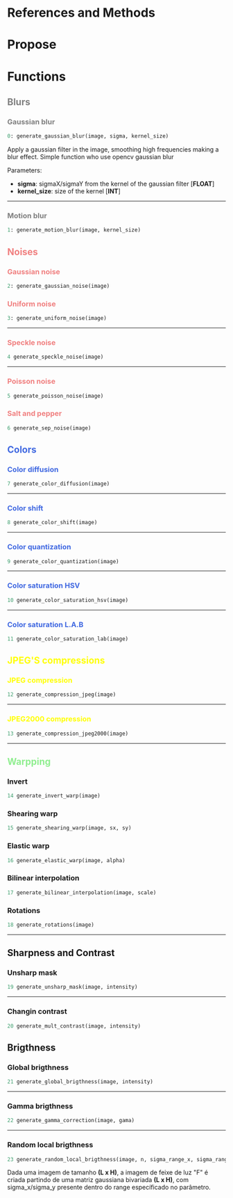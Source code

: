 <style>
grey { color: Grey }
red { color: LightCoral }
blue { color: RoyalBLue }
yellow { color: Yellow}
green { color: LightGreen}
</style>




# References and Methods


# Propose


# Functions


## <grey>Blurs</grey>

### <grey>Gaussian blur</grey>
~~~ python
0: generate_gaussian_blur(image, sigma, kernel_size)
~~~

Apply a gaussian filter in the image, smoothing high frequencies making a blur effect. Simple function who use opencv gaussian blur

Parameters:
- **sigma**: sigmaX/sigmaY from the kernel of the gaussian filter [**FLOAT**]
- **kernel_size**: size of the kernel [**INT**]

---
### <grey>Motion blur<grey>
~~~python
1: generate_motion_blur(image, kernel_size)
~~~ 




## <red>Noises</red>

### <red> Gaussian noise </red>

~~~python
2: generate_gaussian_noise(image)
~~~




### <red>Uniform noise</red>

~~~python
3: generate_uniform_noise(image)
~~~
--- 



### <red>Speckle noise</red>
~~~python
4 generate_speckle_noise(image)
~~~
--- 


### <red>Poisson noise</red>
~~~python
5 generate_poisson_noise(image)
~~~




### <red>Salt and pepper</red>
~~~python
6 generate_sep_noise(image)
~~~

## <blue>Colors</blue>

### <blue>Color diffusion</blue>
~~~python
7 generate_color_diffusion(image)
~~~
--- 


### <blue>Color shift</blue>
~~~python
8 generate_color_shift(image)
~~~

---  


### <blue>Color quantization</blue>
~~~python
9 generate_color_quantization(image)
~~~

--- 


### <blue>Color saturation HSV</blue>
~~~python
10 generate_color_saturation_hsv(image)
~~~

---



### <blue>Color saturation L.A.B</blue>
~~~python
11 generate_color_saturation_lab(image)
~~~


## <yellow> JPEG'S compressions </yellow>

### <yellow>JPEG compression</yellow>
~~~python
12 generate_compression_jpeg(image)
~~~
---

### <yellow>JPEG2000 compression</yellow>

~~~python 
13 generate_compression_jpeg2000(image)
~~~

---


## <green>Warpping<green>


### Invert
~~~python
14 generate_invert_warp(image)
~~~

### Shearing warp

~~~python
15 generate_shearing_warp(image, sx, sy)
~~~

### Elastic warp

~~~python
16 generate_elastic_warp(image, alpha)
~~~

### Bilinear interpolation

~~~python  
17 generate_bilinear_interpolation(image, scale)
~~~

### Rotations

~~~python  
18 generate_rotations(image)
~~~

---  


## Sharpness and Contrast

### Unsharp mask
~~~python
19 generate_unsharp_mask(image, intensity)
~~~

--- 

### Changin contrast
~~~python
20 generate_mult_contrast(image, intensity)
~~~



## Brigthness

### Global brigthness
~~~python
21 generate_global_brigthness(image, intensity)
~~~
---

### Gamma brigthness 
~~~python
22 generate_gamma_correction(image, gama)
~~~
---  

### Random local brigthness
~~~python
23 generate_random_local_brigthness(image, n, sigma_range_x, sigma_range_y)
~~~
Dada uma imagem de tamanho **(L x H)**, a imagem de feixe de luz "F" é criada partindo de uma matriz gaussiana bivariada **(L x H)**, com sigma_x/sigma_y presente dentro do range específicado no parâmetro. 

